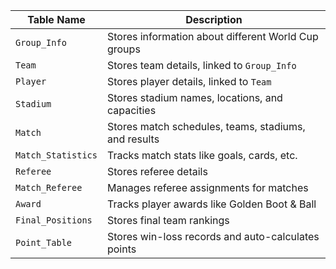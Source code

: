 | Table Name         | Description                                      |
|--------------------|--------------------------------------------------|
| `Group_Info`      | Stores information about different World Cup groups |
| `Team`            | Stores team details, linked to `Group_Info`        |
| `Player`          | Stores player details, linked to `Team`           |
| `Stadium`         | Stores stadium names, locations, and capacities  |
| `Match`           | Stores match schedules, teams, stadiums, and results |
| `Match_Statistics`| Tracks match stats like goals, cards, etc.       |
| `Referee`         | Stores referee details                           |
| `Match_Referee`   | Manages referee assignments for matches          |
| `Award`           | Tracks player awards like Golden Boot & Ball     |
| `Final_Positions` | Stores final team rankings                       |
| `Point_Table`     | Stores win-loss records and auto-calculates points |
